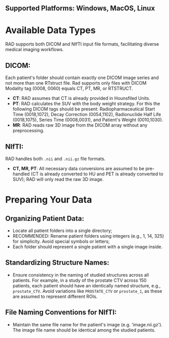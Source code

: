 ## Supported Platforms: Windows, MacOS, Linux

# Available Data Types
RAD supports both DICOM and NIfTI input file formats, facilitating diverse medical imaging workflows.

## DICOM: 
Each patient's folder should contain exactly one DICOM image series and not more than one RTstruct file.
Rad supports only files with DICOM Modality tag (0008, 0060) equals CT, PT, MR, or RTSTRUCT.

* **CT**: RAD assumes that CT is already provided in Hounsfiled Units.
* **PT**: RAD calculates the SUV with the body weight strategy. For this the following DICOM tags should be present: Radiopharmaceutical Start Time (0018,1072), Decay Correction (0054,1102), Radionuclide Half Life (0018,1075), Series Time (0008,0031), and Patient's Weight (0010,1030).
* **MR**: RAD reads raw 3D image from the DICOM array without any preprocessing.

## NIfTI:
RAD handles both `.nii` and `.nii.gz` file formats.

* **CT, MR, PT**: All necessary data conversions are assumed to be pre-handled (CT is already converted to HU and PET is already converted to SUV); RAD will only read the raw 3D image.

# Preparing Your Data
## Organizing Patient Data:
* Locate all patient folders into a single directory;
* RECOMMENDED: Rename patient folders using integers (e.g., 1, 14, 325) for simplicity. Avoid special symbols or letters;
* Each folder should represent a single patient with a single image inside.

## Standardizing Structure Names:
* Ensure consistency in the naming of studied structures across all patients. For example, in a study of the prostate CTV across 150 patients, each patient should have an identically named structure, e.g., `prostate_CTV`. Avoid variations like `PROSTATE_CTV` or `prostate_1`, as these are assumed to represent different ROIs.

## File Naming Conventions for NIfTI:
* Maintain the same file name for the patient's image (e.g. 'image.nii.gz'). The image file name should be identical among the studied patients.
